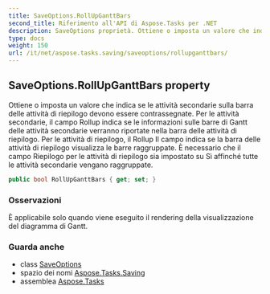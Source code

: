 ```yaml
---
title: SaveOptions.RollUpGanttBars
second_title: Riferimento all'API di Aspose.Tasks per .NET
description: SaveOptions proprietà. Ottiene o imposta un valore che indica se le attività secondarie sulla barra delle attività di riepilogo devono essere contrassegnate. Per le attività secondarie il campo Rollup indica se le informazioni sulle barre di Gantt delle attività secondarie verranno riportate nella barra delle attività di riepilogo. Per le attività di riepilogo il Rollup Il campo indica se la barra delle attività di riepilogo visualizza le barre raggruppate. È necessario che il campo Riepilogo per le attività di riepilogo sia impostato su Sì affinché tutte le attività secondarie vengano raggruppate.
type: docs
weight: 150
url: /it/net/aspose.tasks.saving/saveoptions/rollupganttbars/
---
```

## SaveOptions.RollUpGanttBars property

Ottiene o imposta un valore che indica se le attività secondarie sulla barra delle attività di riepilogo devono essere contrassegnate. Per le attività secondarie, il campo Rollup indica se le informazioni sulle barre di Gantt delle attività secondarie verranno riportate nella barra delle attività di riepilogo. Per le attività di riepilogo, il Rollup Il campo indica se la barra delle attività di riepilogo visualizza le barre raggruppate. È necessario che il campo Riepilogo per le attività di riepilogo sia impostato su Sì affinché tutte le attività secondarie vengano raggruppate.

```csharp
public bool RollUpGanttBars { get; set; }
```

### Osservazioni

È applicabile solo quando viene eseguito il rendering della visualizzazione del diagramma di Gantt.

### Guarda anche

* class [SaveOptions](../)
* spazio dei nomi [Aspose.Tasks.Saving](../../saveoptions/)
* assemblea [Aspose.Tasks](../../../)


